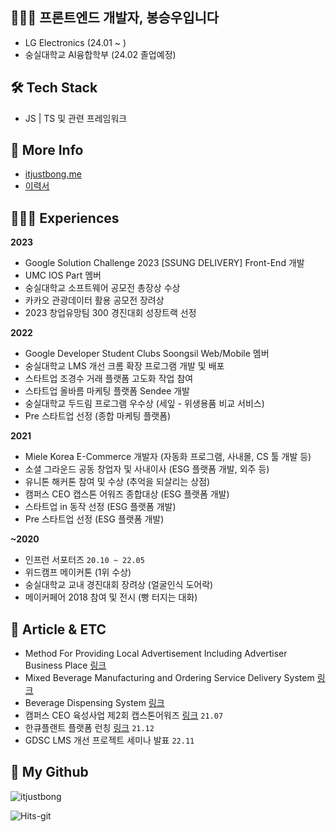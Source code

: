 ## 🧑🏻‍💻  프론트엔드 개발자, 봉승우입니다
- LG Electronics (24.01 ~ )
- 숭실대학교 AI융합학부 (24.02 졸업예정)

## 🛠  Tech Stack
- JS | TS 및 관련 프레임워크

## 🎁 More Info
- [itjustbong.me](https://itjustbong.me) <br />
- [이력서](https://itjustbong.me/resume)

## 🙋🏻‍♂️ Experiences

<b>2023</b>
- Google Solution Challenge 2023 [SSUNG DELIVERY] Front-End 개발
- UMC IOS Part 멤버
- 숭실대학교 소프트웨어 공모전 총장상 수상
- 카카오 관광데이터 활용 공모전 장려상
- 2023 창업유망팀 300 경진대회 성장트랙 선정

<b>2022</b>
- Google Developer Student Clubs Soongsil Web/Mobile 멤버
- 숭실대학교 LMS 개선 크롬 확장 프로그램 개발 및 배포
- 스타트업 조경수 거래 플랫폼 고도화 작업 참여
- 스타트업 올바름 마케팅 플랫폼 Sendee 개발
- 숭실대학교 두드림 프로그램 우수상 (세잎 - 위생용품 비교 서비스)
- Pre 스타트업 선정 (종합 마케팅 플랫폼)

<b>2021</b>
- Miele Korea E-Commerce 개발자 (자동화 프로그램, 사내몰, CS 툴 개발 등)
- 소셜 그라운드 공동 창업자 및 사내이사 (ESG 플랫폼 개발, 외주 등)
- 유니톤 해커톤 참여 및 수상 (추억을 되살리는 상점)
- 캠퍼스 CEO 캡스톤 어워즈 종합대상 (ESG 플랫폼 개발)
- 스타트업 in 동작 선정 (ESG 플랫폼 개발)
- Pre 스타트업 선정 (ESG 플랫폼 개발)

<b>~2020</b>
- 인프런 서포터즈 `20.10 ~ 22.05`
- 위드캠프 메이커톤 (1위 수상)
- 숭실대학교 교내 경진대회 장려상 (얼굴인식 도어락)
- 메이커페어 2018 참여 및 전시 (빵 터지는 대화)

## 📝 Article & ETC
- Method For Providing Local Advertisement Including Advertiser Business Place [링크](http://kpat.kipris.or.kr/kpat/biblioa.do?method=biblioFrame&start=biblio&searchFg=N&KeyWord=1020210120973&applno=1020210120973&Gubun=1&sCurrPage=1&searchFg=N&expression=1020210120973&openPageId=View01&isMyConcern=N&isMyFolder=N&config=/main/sharePage_KR.jsp,%20className=jeus_jspwork._main._700_sharePage_5fKR_5fjsp,%20jspUri=%27/main/sharePage_KR.jsp)
- Mixed Beverage Manufacturing and Ordering Service Delivery System [링크](http://kpat.kipris.or.kr/kpat/biblioa.do?method=biblioFrame&start=biblio&searchFg=N&KeyWord=1020200034229&applno=1020200034229&Gubun=1&sCurrPage=1&searchFg=N&expression=1020200034229&openPageId=View01&isMyConcern=N&isMyFolder=N&config=/main/sharePage_KR.jsp,%20className=jeus_jspwork._main._700_sharePage_5fKR_5fjsp,%20jspUri=%27/main/sharePage_KR.jsp)
- Beverage Dispensing System [링크](http://kpat.kipris.or.kr/kpat/biblioa.do?method=biblioFrame&start=biblio&searchFg=N&KeyWord=1020190116920&applno=1020190116920&Gubun=1&sCurrPage=1&searchFg=N&expression=1020190116920&openPageId=View01&isMyConcern=N&isMyFolder=N&config=/main/sharePage_KR.jsp,%20className=jeus_jspwork._main._700_sharePage_5fKR_5fjsp,%20jspUri=%27/main/sharePage_KR.jsp)
- 캠퍼스 CEO 육성사업 제2회 캡스톤어워즈 [링크](https://scatch.ssu.ac.kr/%EB%89%B4%EC%8A%A4%EC%84%BC%ED%84%B0/%EC%A3%BC%EC%9A%94%EB%89%B4%EC%8A%A4/page/2/?slug=2021%EB%85%84-%EC%BA%A0%ED%8D%BC%EC%8A%A4-ceo-%EC%9C%A1%EC%84%B1%EC%82%AC%EC%97%85-%EC%A0%9C2%ED%9A%8C-%EC%BA%A1%EC%8A%A4%ED%86%A4%EC%96%B4%EC%9B%8C%EC%A6%88-%EC%8B%9C%EC%83%81%EC%8B%9D-%EC%97%B4&f&keyword) `21.07`
- 한큐플랜트 플랫폼 런칭 [링크](http://m.segyebiz.com/newsView/20211221508589) `21.12`
- GDSC LMS 개선 프로젝트 세미나 발표 `22.11`



## 🌱 My Github 
![itjustbong](https://github-readme-stats-gold-chi.vercel.app/api?username=itjustbong)

![Hits-git](https://counter.itjustbong.workers.dev/visit?url=github/itjustbong&type=svg&text=itjustbong%20%EA%B9%83%ED%97%88%EB%B8%8C%20%EB%B0%A9%EB%AC%B8%EC%9E%90%20%EC%88%98&bgcolor=rgb(10,100,12)&total=true)


